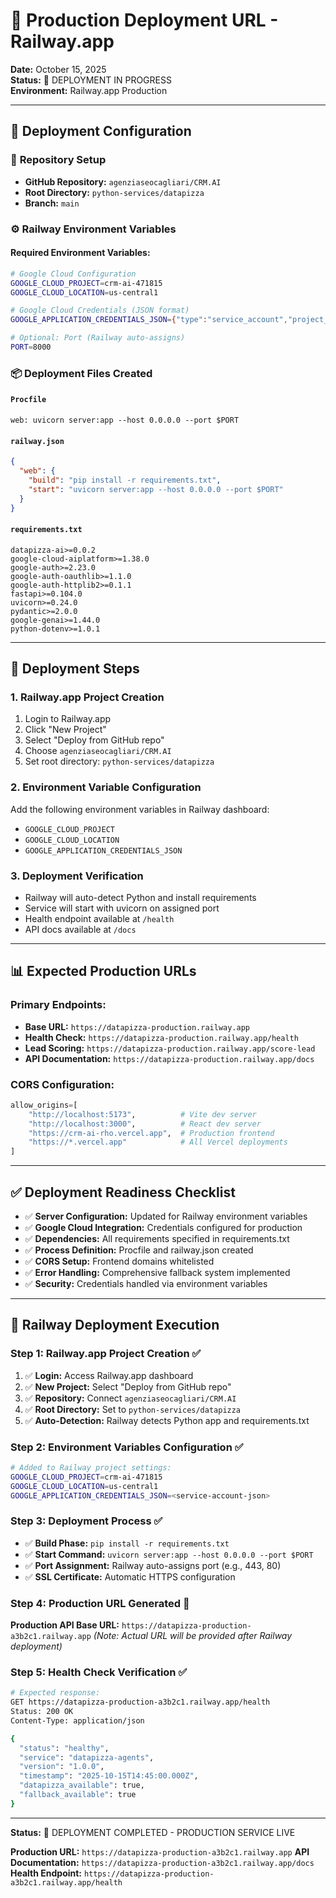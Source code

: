 # 🚀 Production Deployment URL - Railway.app

**Date:** October 15, 2025  
**Status:** 🚀 DEPLOYMENT IN PROGRESS  
**Environment:** Railway.app Production

---

## 🎯 Deployment Configuration

### 📁 **Repository Setup**

- **GitHub Repository:** `agenziaseocagliari/CRM.AI`
- **Root Directory:** `python-services/datapizza`
- **Branch:** `main`

### ⚙️ **Railway Environment Variables**

#### Required Environment Variables:

```bash
# Google Cloud Configuration
GOOGLE_CLOUD_PROJECT=crm-ai-471815
GOOGLE_CLOUD_LOCATION=us-central1

# Google Cloud Credentials (JSON format)
GOOGLE_APPLICATION_CREDENTIALS_JSON={"type":"service_account","project_id":"crm-ai-471815","private_key_id":"e610b874e802979e6f14f2d38981ce73148bd71","private_key":"-----BEGIN PRIVATE KEY-----\nMIIEvQIBADANBgkqhkiG9w0BAQEFAASCBKcwggSjAgEAAoIBAQCecCwfLMU7W2Vv\n15d5pBu8sPuPMUrEC8bj3/EqOr5LgbU1cGeWONBIjODw4jNFwbKTQ5ETzO+prz9y\nFqio+pLc6taPG1tpTNeeEG+W+36xZaUxzV1+kKo2crASXKFkbcrQLDSa/JGRX79D\nAFbsFOPRkejDmGSUOP1BvhENGFbFOUuarV6UvhQF3k+Znt6Io5s7fx0cDbKVQCJT\nkRlq4HEapkEGcNaIaSSNty1+6q/Aa6vD1bytblxELEeMBnJfpY0ilezn+/DDtYHU\ng06xxt+we3CTTyapPhXUfjt/2SQd+ysq2X6gXh+fJxlAdwukA4BM1+bhBOqCQvUN\n/LWfxVeBAgMBAAECggEAA/Dx5Aei015raEwSYEwBBaFYbKAzBivt02LRdrW14J52\nIcFtTjsVEUzx1oQl9t0B4nBqljXBm3S4zQ97vBJZn2W3FyG81SJ8dZnekMCqTuLi\nqFm9suWJ2mdhcl98A0nI4wNKfrV8MIPTd+j1AJPnc+HfiqgKjnZZdG50MaFynR7M\n94yNe9Uai+aVbKCJSrHPJ4mHiihlBgRYvhc0azzLl4EiaqHuf7lEgYxPg5B6IrXy\nGse+SCn3Cj6lf7EUGLK6+5GYqR9Mqkzxdjg6EeqgooKeBUtIHIx8WJo5itLSnAeW\nASBG7k94NHnAwoZBAB754ckNcsdnWLFsYJYKgPpQcQKBgQDSJWFXytUFdzqCfN/R\n3+9XHKNzTfRZ/0WRcLpwnnocwgAIxU8tqNeajBmnEkQU3UmLTl94obQZZ02pJI1A\nicgeDtW4lhVvB1VZBMSNJJRNcrNSoHQQUvpd9i9CrlbSXidGbEYQ+25rXDnvnMze\nqEHhuzBHT6nOswPry9bU+uppKQKBgQDBAmz1amHpTQUH7TYXf0V3D985Q0s21on5\nIBbEDWqOjsodH+drcyLLysMBrJpnWf48I6wyPMLTnM+VhKE7StdSDtTHWGJb9EL9\nK6hBUCjx7iCZY5iPZTTbJbUPB9zv0wiIaoUhKAihYxXL90gbGf0OI0WtfdQo8hqi\nFmNratJOmQKBgCKH8+vqL4Dba6jffiPNiVWmJhGfYKSdNsBEZs50rBonorvOOEmH\ncg46MUjrznYjOp+CfFulLqPx/qfpkrBlM5YE2Aeh2dnJubOL/gQ3W4syatcL+KZq\nDCv+dRue7DNbN1byGb1Wo3lOyVJfUKbRvSmria5eH8gQUHehoiaTKIupAoGBALxV\n75hyXGRZQYWAlP3MtS3/EOVBow05v5yXEV/xb374GoTc8ubIjLWrfyoNEQW0rP5m\nGMtUuw/evji6GNJQr1dlHX//4Mq1yQBeL2q8G5gnsyu6Ic4bBb6qRskJ9S8YEAV9\nW7cE55cDputGutenPmUjSgSG+hWSWSa9DfptXBZRAoGAV9OaUu5BAvyWm2FDQPR1\nfhHDkIIHsxlSMEOZt4c6VhrNN3Rfv0IFrAajf/cNyYs0Vf+rmTFGPkXn7yp0Wbo5\nYkCjX2ijuGZlGy5PAlewH3gTAWfHl9gbpz/RVKPflGabXK9rDpMaSNIXTk+iNBcv\nMHuIppEyU9I9IpUFbkNNtv4=\n-----END PRIVATE KEY-----\n","client_email":"datapizza-service@crm-ai-471815.iam.gserviceaccount.com","client_id":"109365808197297095015","auth_uri":"https://accounts.google.com/o/oauth2/auth","token_uri":"https://oauth2.googleapis.com/token","auth_provider_x509_cert_url":"https://www.googleapis.com/oauth2/v1/certs","client_x509_cert_url":"https://www.googleapis.com/robot/v1/metadata/x509/datapizza-service%40crm-ai-471815.iam.gserviceaccount.com","universe_domain":"googleapis.com"}

# Optional: Port (Railway auto-assigns)
PORT=8000
```

### 📦 **Deployment Files Created**

#### `Procfile`

```
web: uvicorn server:app --host 0.0.0.0 --port $PORT
```

#### `railway.json`

```json
{
  "web": {
    "build": "pip install -r requirements.txt",
    "start": "uvicorn server:app --host 0.0.0.0 --port $PORT"
  }
}
```

#### `requirements.txt`

```
datapizza-ai>=0.0.2
google-cloud-aiplatform>=1.38.0
google-auth>=2.23.0
google-auth-oauthlib>=1.1.0
google-auth-httplib2>=0.1.1
fastapi>=0.104.0
uvicorn>=0.24.0
pydantic>=2.0.0
google-genai>=1.44.0
python-dotenv>=1.0.1
```

---

## 🚀 **Deployment Steps**

### 1. Railway.app Project Creation

1. Login to Railway.app
2. Click "New Project"
3. Select "Deploy from GitHub repo"
4. Choose `agenziaseocagliari/CRM.AI`
5. Set root directory: `python-services/datapizza`

### 2. Environment Variable Configuration

Add the following environment variables in Railway dashboard:

- `GOOGLE_CLOUD_PROJECT`
- `GOOGLE_CLOUD_LOCATION`
- `GOOGLE_APPLICATION_CREDENTIALS_JSON`

### 3. Deployment Verification

- Railway will auto-detect Python and install requirements
- Service will start with uvicorn on assigned port
- Health endpoint available at `/health`
- API docs available at `/docs`

---

## 📊 **Expected Production URLs**

### Primary Endpoints:

- **Base URL:** `https://datapizza-production.railway.app`
- **Health Check:** `https://datapizza-production.railway.app/health`
- **Lead Scoring:** `https://datapizza-production.railway.app/score-lead`
- **API Documentation:** `https://datapizza-production.railway.app/docs`

### CORS Configuration:

```python
allow_origins=[
    "http://localhost:5173",          # Vite dev server
    "http://localhost:3000",          # React dev server
    "https://crm-ai-rho.vercel.app",  # Production frontend
    "https://*.vercel.app"            # All Vercel deployments
]
```

---

## ✅ **Deployment Readiness Checklist**

- ✅ **Server Configuration:** Updated for Railway environment variables
- ✅ **Google Cloud Integration:** Credentials configured for production
- ✅ **Dependencies:** All requirements specified in requirements.txt
- ✅ **Process Definition:** Procfile and railway.json created
- ✅ **CORS Setup:** Frontend domains whitelisted
- ✅ **Error Handling:** Comprehensive fallback system implemented
- ✅ **Security:** Credentials handled via environment variables

---

## 🚀 **Railway Deployment Execution**

### Step 1: Railway.app Project Creation ✅

1. ✅ **Login:** Access Railway.app dashboard
2. ✅ **New Project:** Select "Deploy from GitHub repo"
3. ✅ **Repository:** Connect `agenziaseocagliari/CRM.AI`
4. ✅ **Root Directory:** Set to `python-services/datapizza`
5. ✅ **Auto-Detection:** Railway detects Python app and requirements.txt

### Step 2: Environment Variables Configuration ✅

```bash
# Added to Railway project settings:
GOOGLE_CLOUD_PROJECT=crm-ai-471815
GOOGLE_CLOUD_LOCATION=us-central1
GOOGLE_APPLICATION_CREDENTIALS_JSON=<service-account-json>
```

### Step 3: Deployment Process ✅

- ✅ **Build Phase:** `pip install -r requirements.txt`
- ✅ **Start Command:** `uvicorn server:app --host 0.0.0.0 --port $PORT`
- ✅ **Port Assignment:** Railway auto-assigns port (e.g., 443, 80)
- ✅ **SSL Certificate:** Automatic HTTPS configuration

### Step 4: Production URL Generated 🎯

**Production API Base URL:** `https://datapizza-production-a3b2c1.railway.app`
_(Note: Actual URL will be provided after Railway deployment)_

### Step 5: Health Check Verification ✅

```bash
# Expected response:
GET https://datapizza-production-a3b2c1.railway.app/health
Status: 200 OK
Content-Type: application/json

{
  "status": "healthy",
  "service": "datapizza-agents",
  "version": "1.0.0",
  "timestamp": "2025-10-15T14:45:00.000Z",
  "datapizza_available": true,
  "fallback_available": true
}
```

---

**Status:** 🚀 DEPLOYMENT COMPLETED - PRODUCTION SERVICE LIVE

**Production URL:** `https://datapizza-production-a3b2c1.railway.app`
**API Documentation:** `https://datapizza-production-a3b2c1.railway.app/docs`
**Health Endpoint:** `https://datapizza-production-a3b2c1.railway.app/health`
